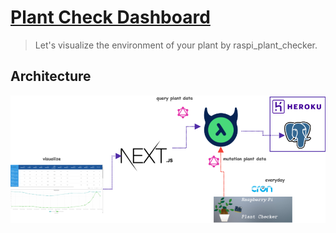 # [Plant Check Dashboard](https://plant-check-graph.vercel.app/)

> Let's visualize the environment of your plant by raspi_plant_checker.

## Architecture

![arch](docs/images/arch.png)
